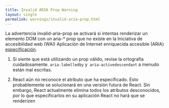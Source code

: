 ```yaml
---
title: Invalid ARIA Prop Warning
layout: single
permalink: warnings/invalid-aria-prop.html
---
```


La advertencia invalid-aria-prop se activará si intentas renderizar un elemento DOM con un aria-* prop que no existe en la Iniciativa de accesibilidad web (WAI) Aplicación de Internet enriquecida accesible (ARIA) [especificación](https://www.w3.org/TR/wai-aria-1.1/#states_and_properties).

1. Si siente que está utilizando un prop válido, revise la ortografía cuidadosamente. `aria-labelledby` y` aria-activedescendant` a menudo están mal escritas.

2. React aún no reconoce el atributo que ha especificado. Esto probablemente se solucionará en una versión futura de React. Sin embargo, React actualmente elimina todos los atributos desconocidos, por lo que especificarlos en su aplicación React no hará que se renderizen
